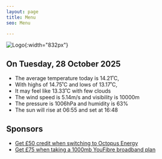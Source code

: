 ```yaml
---
layout: page
title: Menu
seo: Menu

---
```


![Logo](/images/logo.jpg){:width="832px"}

<!-- weather_marker starts -->
## On Tuesday, 28 October 2025

- The average temperature today is 14.21˚C,
- With highs of 14.75˚C and lows of 13.17˚C,
- It may feel like 13.33˚C with few clouds
- The wind speed is 5.14m/s and visibility is 10000m
- The pressure is 1006hPa and humidity is 63%
- The sun will rise at 06:55 and set at 16:48

<!-- weather_marker ends -->

## Sponsors

- [Get £50 credit when switching to Octopus Energy](https://bit.ly/3oD1nnS)
- [Get £75 when taking a 1000mb YouFibre broadband plan](https://aklam.io/91zWhU?)
